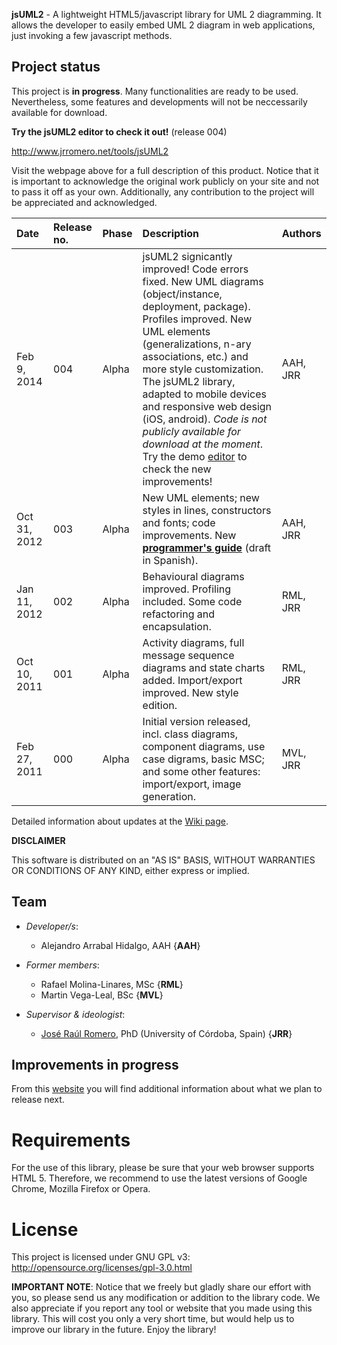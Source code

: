 **jsUML2** - A lightweight HTML5/javascript library for UML 2 diagramming. It allows the developer to easily embed UML 2 diagram in web applications, just invoking a few javascript methods.

## Project status ##

This project is **in progress**. Many functionalities are ready to be used. Nevertheless, some features and developments will not be neccessarily available for download.

**Try the jsUML2 editor to check it out!** (release 004)

http://www.jrromero.net/tools/jsUML2

Visit the webpage above for a full description of this product. Notice that it is important to acknowledge the original work publicly on your site and not to pass it off as your own. Additionally, any contribution to the project will be appreciated and acknowledged.

| **Date** | **Release no.**  | **Phase** | **Description** | **Authors** |
|:---------|:-----------------|:----------|:----------------|:------------|
| Feb 9, 2014 | 004              | Alpha     | jsUML2 signicantly improved! Code errors fixed. New UML diagrams (object/instance, deployment, package). Profiles improved. New UML elements (generalizations, n-ary associations, etc.) and more style customization. The jsUML2 library, adapted to mobile devices and responsive web design (iOS, android). _Code is not publicly available for download at the moment_. Try the demo [editor](http://www.jrromero.net/tools/jsUML2) to check the new improvements! | AAH, JRR    |
| Oct 31, 2012 | 003              | Alpha     | New UML elements; new styles in lines, constructors and fonts; code improvements. New **[programmer's guide](http://www.uco.es/~in1rosaj/tool_jsUML2.html#documentation)** (draft in Spanish). | AAH, JRR    |
| Jan 11, 2012 | 002              | Alpha     | Behavioural diagrams improved. Profiling included. Some code refactoring and encapsulation. | RML, JRR    |
| Oct 10, 2011 | 001              | Alpha     | Activity diagrams, full message sequence diagrams and state charts added. Import/export improved. New style edition. | RML, JRR    |
| Feb 27, 2011 | 000              | Alpha     | Initial version released, incl. class diagrams, component diagrams, use case digrams, basic MSC; and some other features: import/export, image generation. | MVL, JRR    |

Detailed information about updates at the [Wiki page](https://code.google.com/p/jsuml2/wiki/Updates).

**DISCLAIMER**

This software is distributed on an "AS IS" BASIS, WITHOUT WARRANTIES OR CONDITIONS OF ANY KIND, either express or implied.


## Team ##
  * _Developer/s_:
    * Alejandro Arrabal Hidalgo, AAH {**AAH**}

  * _Former members_:
    * Rafael Molina-Linares, MSc {**RML**}
    * Martin Vega-Leal, BSc {**MVL**}

  * _Supervisor & ideologist_:
    * [José Raúl Romero](http://www.jrromero.net), PhD (University of Córdoba, Spain) {**JRR**}

## Improvements in progress ##

From this [website](http://www.jrromero.net/tools/jsUML2) you will find additional information about what we plan to release next.


# Requirements #

For the use of this library, please be sure that your web browser supports HTML 5. Therefore, we recommend to use the latest versions of Google Chrome, Mozilla Firefox or Opera.


# License #

This project is licensed under GNU GPL v3:
http://opensource.org/licenses/gpl-3.0.html

**IMPORTANT NOTE**: Notice that we freely but gladly share our effort with you, so please send us any modification or addition to the library code. We also appreciate if you report any tool or website that you made using this library. This will cost you only a very short time, but would help us to improve our library in the future. Enjoy the library!